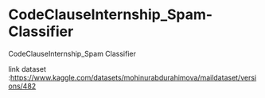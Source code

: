 # CodeClauseInternship_Spam-Classifier
CodeClauseInternship_Spam Classifier


link dataset :https://www.kaggle.com/datasets/mohinurabdurahimova/maildataset/versions/482
